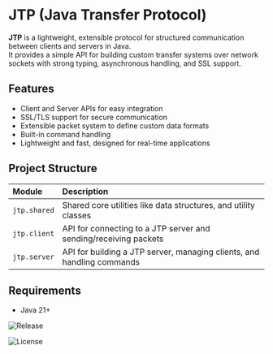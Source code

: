 # JTP (Java Transfer Protocol)

**JTP** is a lightweight, extensible protocol for structured communication between clients and servers in Java.  
It provides a simple API for building custom transfer systems over network sockets with strong typing, asynchronous handling, and SSL support.

## Features

- Client and Server APIs for easy integration
- SSL/TLS support for secure communication
- Extensible packet system to define custom data formats
- Built-in command handling
- Lightweight and fast, designed for real-time applications

## Project Structure

| Module | Description |
| :----- | :---------- |
| `jtp.shared` | Shared core utilities like data structures, and utility classes |
| `jtp.client` | API for connecting to a JTP server and sending/receiving packets |
| `jtp.server` | API for building a JTP server, managing clients, and handling commands |

## Requirements

- Java 21+

![Release](https://img.shields.io/github/v0.1.0/release/RJDonnison/JTP)

![License](https://img.shields.io/github/license/RJDonnison/JTP)
